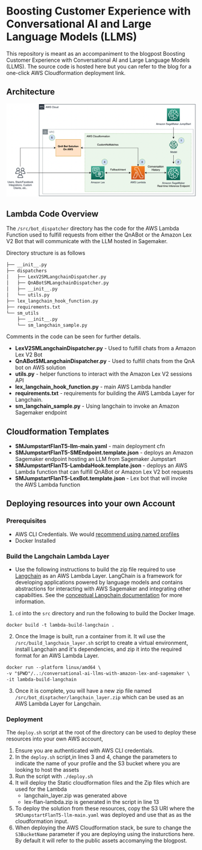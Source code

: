 # Boosting Customer Experience with Conversational AI and Large Language Models (LLMS)

This repository is meant as an accompaniment to the blogpost Boosting Customer Experience with Conversational AI and Large Language Models (LLMS). The source code is hosted here but you can refer to the blog for a one-click AWS Cloudformation deployment link.

## Architecture
![architectureDiagram](static/architectureDiagram.png)

## Lambda Code Overview
The `/src/bot_dispatcher` directory has the code for the AWS Lambda Function used to fulfill requests from either the QnABot or the Amazon Lex V2 Bot that will communicate with the LLM hosted in Sagemaker.

Directory structure is as follows
```
├── __init__.py
├── dispatchers
│   ├── LexV2SMLangchainDispatcher.py
│   ├── QnABotSMLangchainDispatcher.py
│   ├── __init__.py
│   └── utils.py
├── lex_langchain_hook_function.py
├── requirements.txt
└── sm_utils
    ├── __init__.py
    └── sm_langchain_sample.py
```
Comments in the code can be seen for further details.

* **LexV2SMLangchainDispatcher.py** - Used to fulfill chats from a Amazon Lex V2 Bot
* **QnABotSMLangchainDispatcher.py** - Used to fulfill chats from the QnA bot on AWS solution
* **utils.py** - helper functions to interact with the Amazon Lex V2 sessions API
* **lex_langchain_hook_function.py** - main AWS Lambda handler
* **requirements.txt** - requirements for building the AWS Lambda Layer for Langchain.
* **sm_langchain_sample.py** - Using langchain to invoke an Amazon Sagemaker endpoint

## Cloudformation Templates
* **SMJumpstartFlanT5-llm-main.yaml** - main deployment cfn
* **SMJumpstartFlanT5-SMEndpoint.template.json** - deploys an Amazon Sagemaker endpoint hosting an LLM from Sagemaker Jumpstart
* **SMJumpstartFlanT5-LambdaHook.template.json** - deploys an AWS Lambda function that can fulfill QnABot or Amazon Lex V2 bot requests
* **SMJumpstartFlanT5-LexBot.template.json** - Lex bot that will invoke the AWS Lambda function

## Deploying resources into your own Account

### Prerequisites 
* AWS CLI Credentials. We would [recommend using named profiles](https://docs.aws.amazon.com/cli/latest/userguide/cli-configure-files.html#cli-configure-files-using-profiles)
* Docker Installed

### Build the Langchain Lambda Layer
* Use the following instructions to build the zip file required to use [Langchain](https://python.langchain.com/en/latest/index.html) as an AWS Lambda Layer. LangChain is a framework for developing applications powered by language models and contains abstractions for interacting with AWS Sagemaker and integrating other capabilties. See the [conceptual Langchain documentation](https://docs.langchain.com/docs/) for more information.


1. `cd` into the `src` directory and run the following to build the Docker Image.
```
docker build -t lambda-build-langchain .
```

2. Once the Image is built, run a container from it. It wil use the `/src/build_langchain_layer.sh` script to create a virtual environment, install Langchain and it's dependencies, and zip it into the required format for an AWS Lambda Layer.
```
docker run --platform linux/amd64 \
-v "$PWD"/..:/conversational-ai-llms-with-amazon-lex-and-sagemaker \
-it lambda-build-langchain
```

3. Once it is complete, you will have a new zip file named `/src/bot_disptacher/langchain_layer.zip` which can be used as an AWS Lambda Layer for Langchain.

### Deployment

The `deploy.sh` script at the root of the directory can be used to deploy these resources into your own AWS account,

1. Ensure you are authenticated with AWS CLI credentials.
2. In the `deploy.sh` script,in lines 3 and 4, change the parameters to indicate the name of your profile and the S3 bucket where you are looking to host the assets
3. Run the script with `./deploy.sh`
4. It will deploy the Static cloudformation files and the Zip files which are used for the Lambda
    - langchain_layer.zip was generated above
    - lex-flan-lambda.zip is generated in the script in line 13
5. To deploy the solution from these resources, copy the S3 URI where the `SMJumpstartFlanT5-llm-main.yaml` was deployed and use that as as the cloudformation input.
6. When deploying the AWS Cloudformation stack, be sure to change the `S3BucketName` parameter if you are deploying using the insturctions here. By default it will refer to the public assets accomanying the blogpost.

